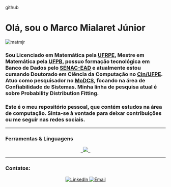 github


<h1 align="left">Olá, sou o Marco Mialaret Júnior</h1>
<p align="left"> 
    <img src="https://komarev.com/ghpvc/?username=matmjr&label=Profile%20views&color=0e75b6&style=flat" alt="matmjr" /> 
</p>

<h3 align="Left">Sou Licenciado em Matemática pela <a href="http://www.dm.ufrpe.br/" target="_blank">UFRPE</a>, Mestre em Matemática pela <a href="http://www.mat.ufpb.br/dm/" target="_blank">UFPB</a>, possuo formação tecnológica em Banco de Dados pelo <a href="https://www.ead.senac.br" target="_blank">SENAC-EAD</a> e atualmente estou cursando Doutorado em Ciência da Computação no <a href="https://portal.cin.ufpe.br/" target="_blank">Cin/UFPE</a>. Atuo como pesquisador no <a href="https://www.modcs.org/" target="_blank">MoDCS</a>, focando na área de Confiabilidade de Sistemas. Minha linha de pesquisa atual é sobre Probability Distribution Fitting.</h3>

<h3 align="Left">Este é o meu repositório pessoal, que contém estudos na área de computação. Sinta-se à vontade para deixar contribuições ou me seguir nas redes sociais.</h3>

-----


<h3 align="left">Ferramentas & Linguagens</h3>
<p align="center">
  <a href="https://skillicons.dev">
    <code> <img src="https://skillicons.dev/icons?i=linux,git,github,mysql,postgres,docker,matlab,python,sklearn,flask,r,java,spring,kotlin"/> </code>
    </a>
</p>

-----

<h3 align="left">Contatos:</h3>
<p align="center">
    <a href="https://www.linkedin.com/in/marco-mialaret-junior/" target="_blank">
        <img alt="LinkedIn" src="https://img.shields.io/badge/LinkedIn-@marco mialaret junior-blue?style=flat&logo=linkedin">
    </a>
    <a href="mailto:marcomialaret@gmail.com">
        <img alt="Email" src="https://img.shields.io/badge/Email-marcomialaret@gmail.com-blue?style=flat&logo=gmail">
    </a>
</p>




